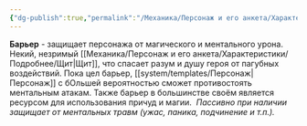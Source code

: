 ```yaml
---
{"dg-publish":true,"permalink":"/Механика/Персонаж и его анкета/Характеристики/Подробнее/Барьер/","noteIcon":"","created":"2025-07-12T09:55:56.097+03:00","updated":"2025-07-29T23:55:58.236+03:00"}
---
```


**Барьер** - защищает персонажа от магического и ментального урона. Некий, незримый [[Механика/Персонаж и его анкета/Характеристики/Подробнее/Щит\|Щит]], что спасает разум и душу героя от пагубных воздействий. Пока цел барьер, [[system/templates/Персонаж\|Персонаж]] с бОльшей вероятностью сможет противостоять ментальным атакам. Также барьер в большинстве своём является ресурсом для использования причуд и магии. 
*Пассивно при наличии защищает от ментальных травм (ужас, паника, подчинение и т.п.).*